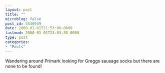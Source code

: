 ```yaml
---
layout: post
title: ""
microblog: false
post_id: 4546939
date: 2000-01-01T21:53:00-0000
lastmod: 2000-01-01T23:03:38-0000
type: post
categories:
- "Posts"
---
```


Wandering around Primark looking for Greggs sausage socks but there are none to be found!